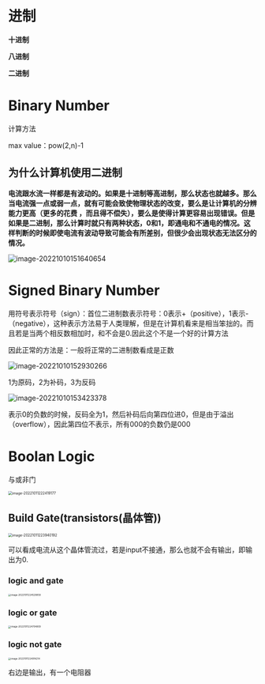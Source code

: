 # 进制

**十进制**

**八进制**

**二进制**

# Binary Number

计算方法

max value：pow(2,n)-1

## 为什么计算机使用二进制

**电流跟水流一样都是有波动的。如果是十进制等高进制，那么状态也就越多。那么当电流强一点或弱一点，就有可能会致使物理状态的改变，要么是让计算机的分辨能力更高（更多的花费 ，而且得不偿失），要么是使得计算更容易出现错误。但是如果是二进制，那么计算时就只有两种状态，0和1，即通电和不通电的情况。这样判断的时候即使电流有波动导致可能会有所差别，但很少会出现状态无法区分的情况。**

![image-20221010151640654](C:\Users\vigor\AppData\Roaming\Typora\typora-user-images\image-20221010151640654.png)





# Signed Binary  Number

用符号表示符号（sign）：首位二进制数表示符号：0表示+（positive），1表示-（negative），这种表示方法易于人类理解，但是在计算机看来是相当笨拙的。而且若是当两个相反数相加时，和不会是0.因此这个不是一个好的计算方法



因此正常的方法是：一般将正常的二进制数看成是正数

![image-20221010152930266](C:\Users\vigor\AppData\Roaming\Typora\typora-user-images\image-20221010152930266.png)

1为原码，2为补码，3为反码

![image-20221010153423378](C:\Users\vigor\AppData\Roaming\Typora\typora-user-images\image-20221010153423378.png)

表示0的负数的时候，反码全为1，然后补码后向第四位进0，但是由于溢出（overflow），因此第四位不表示，所有000的负数仍是000





# Boolan Logic

与或非门

<img src="C:\Users\vigor\AppData\Roaming\Typora\typora-user-images\image-20221011222419177.png" alt="image-20221011222419177" style="zoom:50%;" />





## Build Gate(transistors(晶体管))

<img src="C:\Users\vigor\AppData\Roaming\Typora\typora-user-images\image-20221011223940192.png" alt="image-20221011223940192" style="zoom:50%;" />

可以看成电流从这个晶体管流过，若是input不接通，那么也就不会有输出，即输出为0.

### logic and gate

<img src="C:\Users\vigor\AppData\Roaming\Typora\typora-user-images\image-20221011224529858.png" alt="image-20221011224529858" style="zoom:33%;" />

### logic or gate

<img src="C:\Users\vigor\AppData\Roaming\Typora\typora-user-images\image-20221011224704809.png" alt="image-20221011224704809" style="zoom:33%;" />

### logic not gate

<img src="C:\Users\vigor\AppData\Roaming\Typora\typora-user-images\image-20221011224914214.png" alt="image-20221011224914214" style="zoom:33%;" />

右边是输出，有一个电阻器